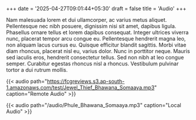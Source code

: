+++
date = '2025-04-27T09:01:44+05:30'
draft = false
title = 'Audio'
+++

Nam malesuada lorem et dui ullamcorper, ac varius metus aliquet. Pellentesque nec nibh posuere, dignissim nisi sit amet, dapibus ligula. Phasellus ornare tellus et lorem dapibus consequat. Integer ultrices viverra nunc, placerat tempor arcu congue eu. Pellentesque hendrerit magna leo, non aliquam lacus cursus eu. Quisque efficitur blandit sagittis. Morbi vitae diam rhoncus, placerat nisl eu, varius dolor. Nunc in porttitor neque. Mauris sed iaculis eros, hendrerit consectetur tellus. Sed non nibh at leo congue semper. Curabitur egestas rhoncus nisl a rhoncus. Vestibulum pulvinar tortor a dui rutrum mollis.

{{< audio path="<https://fcgreviews.s3.ap-south-1.amazonaws.com/test/Jewel_Thief_Bhawana_Somaaya.mp3>" caption="Remote Audio" >}}

{{< audio path="/audio/Phule_Bhawana_Somaaya.mp3" caption="Local Audio" >}}
